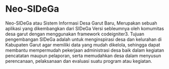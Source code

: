 # Neo-SIDeGa
Neo-SIDeGa atau Sistem Informasi Desa Garut Baru, Merupakan sebuah aplikasi yang dikembangkan dari SIDeGa Versi sebleumnya oleh komumitas desa garut dengan menggunakan framework codeigniter3.
Tujuan pengembangan SIDeGa adalah untuk menginspirasi desa dan kelurahan di Kabupaten Garut agar memiliki data yang mudah dikelola, sehingga dapat membantu mempermudah pekerjaan administrasi desa baik dalam kegiatan pencatatan maupun pelaporan, serta memudahkan desa dalam menyusun perencanaan, pelaksanaan dan evaluasi suatu program atau kegiatan.